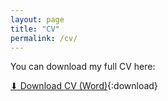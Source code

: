 ```yaml
---
layout: page
title: "CV"
permalink: /cv/
---
```


You can download my full CV here:

[⬇ Download CV (Word)](/assets/files/CV_Roh_250607.docx){:download}
